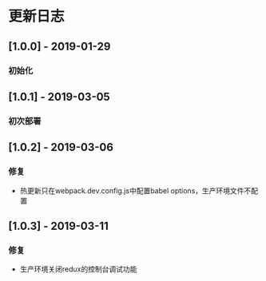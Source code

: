 # 更新日志

## [1.0.0] - 2019-01-29

### 初始化

## [1.0.1] - 2019-03-05

### 初次部署

## [1.0.2] - 2019-03-06

### 修复

* 热更新只在webpack.dev.config.js中配置babel options，生产环境文件不配置

## [1.0.3] - 2019-03-11

### 修复

* 生产环境关闭redux的控制台调试功能